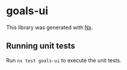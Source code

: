# goals-ui

This library was generated with [Nx](https://nx.dev).

## Running unit tests

Run `nx test goals-ui` to execute the unit tests.
